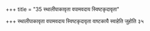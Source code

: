 +++
title = "35 स्थालीपाकावृता वपामवदाय स्विष्टकृदावृता"

+++
स्थालीपाकावृता वपामवदाय स्विष्टकृदावृता वाष्टकायै स्वाहेति जुहोति ३५